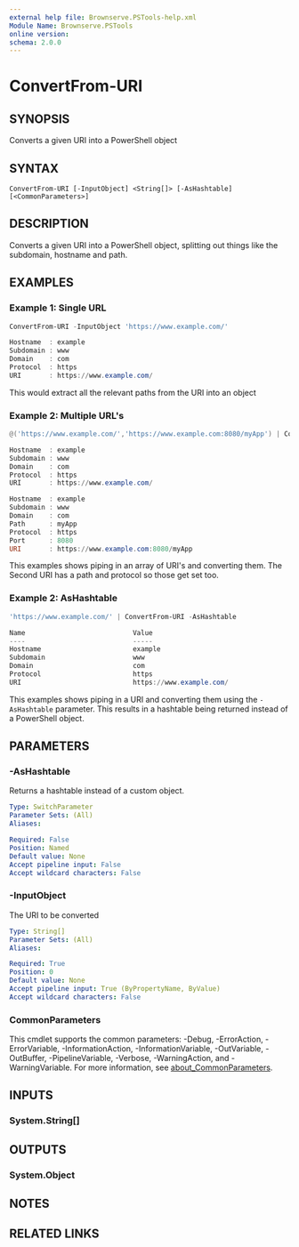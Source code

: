 ```yaml
---
external help file: Brownserve.PSTools-help.xml
Module Name: Brownserve.PSTools
online version:
schema: 2.0.0
---
```


# ConvertFrom-URI

## SYNOPSIS
Converts a given URI into a PowerShell object

## SYNTAX

```
ConvertFrom-URI [-InputObject] <String[]> [-AsHashtable] [<CommonParameters>]
```

## DESCRIPTION
Converts a given URI into a PowerShell object, splitting out things like the subdomain, hostname and path.

## EXAMPLES

### Example 1: Single URL
```powershell
ConvertFrom-URI -InputObject 'https://www.example.com/'

Hostname  : example
Subdomain : www
Domain    : com
Protocol  : https
URI       : https://www.example.com/
```

This would extract all the relevant paths from the URI into an object

### Example 2: Multiple URL's
```powershell
@('https://www.example.com/','https://www.example.com:8080/myApp') | ConvertFrom-URI

Hostname  : example
Subdomain : www
Domain    : com
Protocol  : https
URI       : https://www.example.com/

Hostname  : example
Subdomain : www
Domain    : com
Path      : myApp
Protocol  : https
Port      : 8080
URI       : https://www.example.com:8080/myApp
```

This examples shows piping in an array of URI's and converting them.
The Second URI has a path and protocol so those get set too.

### Example 2: AsHashtable
```powershell
'https://www.example.com/' | ConvertFrom-URI -AsHashtable

Name                           Value
----                           -----
Hostname                       example
Subdomain                      www
Domain                         com
Protocol                       https
URI                            https://www.example.com/
```

This examples shows piping in a URI and converting them using the `-AsHashtable` parameter.
This results in a hashtable being returned instead of a PowerShell object.

## PARAMETERS

### -AsHashtable
Returns a hashtable instead of a custom object.

```yaml
Type: SwitchParameter
Parameter Sets: (All)
Aliases:

Required: False
Position: Named
Default value: None
Accept pipeline input: False
Accept wildcard characters: False
```

### -InputObject
The URI to be converted

```yaml
Type: String[]
Parameter Sets: (All)
Aliases:

Required: True
Position: 0
Default value: None
Accept pipeline input: True (ByPropertyName, ByValue)
Accept wildcard characters: False
```

### CommonParameters
This cmdlet supports the common parameters: -Debug, -ErrorAction, -ErrorVariable, -InformationAction, -InformationVariable, -OutVariable, -OutBuffer, -PipelineVariable, -Verbose, -WarningAction, and -WarningVariable. For more information, see [about_CommonParameters](http://go.microsoft.com/fwlink/?LinkID=113216).

## INPUTS

### System.String[]

## OUTPUTS

### System.Object
## NOTES

## RELATED LINKS
